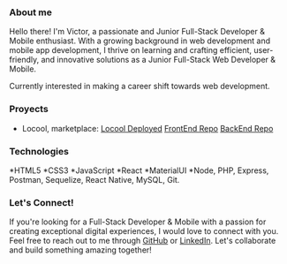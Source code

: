 ### About me

Hello there! I'm Victor, a passionate and Junior Full-Stack Developer & Mobile enthusiast. With a growing background in web development and mobile app development, I thrive on learning and crafting efficient, user-friendly, and innovative solutions as a Junior Full-Stack Web Developer & Mobile.

Currently interested in making a career shift towards web development.

### Proyects

* Locool, marketplace: [Locool Deployed](https://tangerine-starburst-231404.netlify.app/)
  [FrontEnd Repo](https://github.com/BackFrontProject/Locool-FrontEnd)
  [BackEnd Repo](https://github.com/BackFrontProject/Locool-BackEnd)



### Technologies

*HTML5
*CSS3
*JavaScript
*React
*MaterialUI *Node, PHP, Express, Postman, Sequelize, React Native, MySQL, Git.


### Let's Connect!

If you're looking for a Full-Stack Developer & Mobile with a passion for creating exceptional digital experiences, I would love to connect with you. Feel free to reach out to me through [GitHub](https://github.com/VictorRbAc) or [LinkedIn](https://www.linkedin.com/in/victorvco/). Let's collaborate and build something amazing together!
